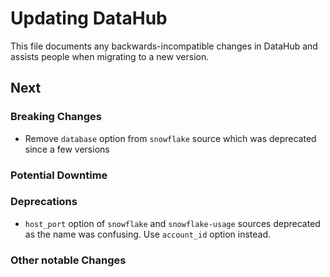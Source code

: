 # Updating DataHub

This file documents any backwards-incompatible changes in DataHub and assists people when migrating to a new version.

## Next

### Breaking Changes
- Remove `database` option from `snowflake` source which was deprecated since a few versions

### Potential Downtime

### Deprecations
- `host_port` option of `snowflake` and `snowflake-usage` sources deprecated as the name was confusing. Use `account_id` option instead.

### Other notable Changes
